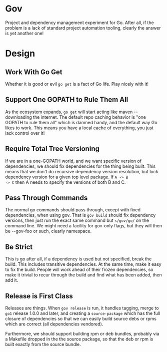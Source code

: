 # Gov #

Project and dependency management experiment for Go. After all, if the
problem is a lack of standard project automation tooling, clearly the
answer is yet another one!

# Design #

## Work With Go Get ##

Whether it is good or evil <code>go get</code> is a fact of Go life.
Play nicely with it!

## Support One GOPATH to Rule Them All ##

As the ecosystem expands, <code>go get</code> will start acting like
maven -- downloading the internet. The default repo caching behavior
is "one GOPATH to rule them all" which is damned handy, and the
default way Go likes to work. This means you have a local cache of
everything, you just lack control over it!

## Require Total Tree Versioning ##

If we are in a one-GOPATH world, and we want specific version of
dependencies, we should fix dependencies for the thing being built.
This means that we don't do recursive dependency version resolution,
but lock dependency version for a given top level package. If <code>A -> B
-> C</code> then A needs to specify the versions of both B and C.

## Pass Through Commands ##

The normal go commands should pass through, except with fixed
dependencies, when using gov. That is <code>gov build</code> should
fix dependency versions, then just run the exact same command but
<code>s/gov/go/</code> on the command line. We might need a facility
for gov-only flags, but they will then be --gov-foo or such, clearly
namespace.

## Be Strict ##

This is go after all, if a dependency is used but not specified,
break the build. This includes transitive dependencies. At the same
time, make it easy to fix the build. People will work ahead of their
frozen dependencies, so make it trivial to recur through the build and
find what has been added, then add it.

## Release is First Class ##

Releases are things. When <code>gov release</code> is run, it handles
tagging, merge to <code>go1</code> release 1.0.0 and later, and
creating a <code>source-package</code> which has the full closure of
dependencies so that we can easily build source debs or rpms which are
correct (all dependencies vendored).

Furthermore, we should support building rpm or deb bundles, probably
via a Makefile dropped in the the source package, so that the deb or
rpm is built exactly from the source bundle.

